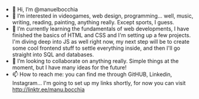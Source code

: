 - 👋 Hi, I’m @manuelbocchia
- 👀 I’m interested in videogames, web design, programming... well, music, writing, reading, painting, anything really. Except sports, I guess.
- 🌱 I’m currently learning the fundamentals of web developments, I have finished the basics of HTML and CSS and I'm setting up a few projects.
I'm diving deep into JS as well right now, my next step will be to create some cool frontend stuff to settle everything inside, and then I'll go straight
into SQL and databases.
- 💞️ I’m looking to collaborate on anything really. Simple things at the moment, but I have many ideas for the future!
- 📫 How to reach me: you can find me through GitHUB, Linkedin, Instagram... I'm going to set up my links shortly, 
for now you can visit http://linktr.ee/manu.bocchia
<!---
manuelbocchia/manuelbocchia is a ✨ special ✨ repository because its `README.md` (this file) appears on your GitHub profile.
You can click the Preview link to take a look at your changes.
--->
